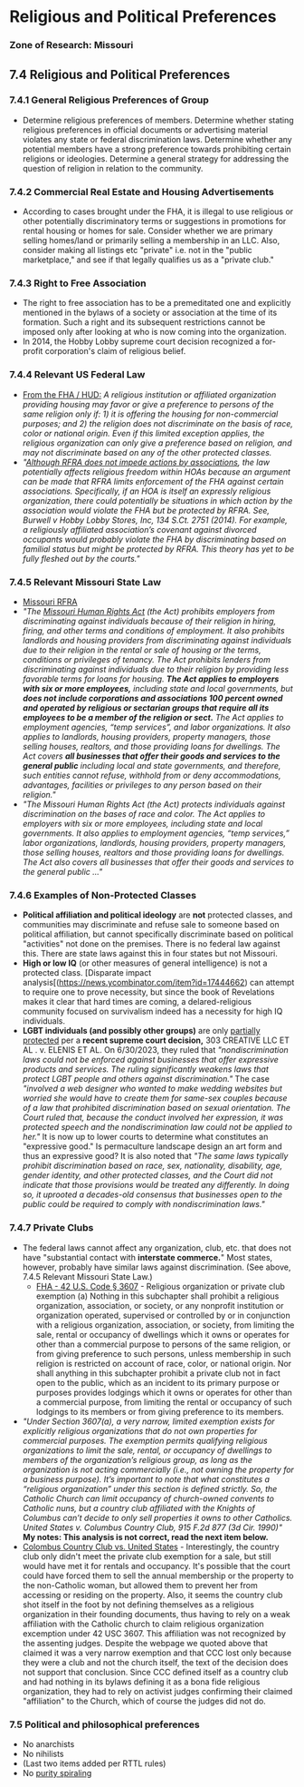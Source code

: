 # Religious and Political Preferences 
### Zone of Research: Missouri

 ## 7.4 Religious and Political Preferences 
   ### 7.4.1 General Religious Preferences of Group
   * Determine religious preferences of members. Determine whether stating religious preferences in official documents or advertising material violates any state or federal discrimination laws. Determine whether any potential members have a strong preference towards prohibiting certain religions or ideologies. Determine a general strategy for addressing the question of religion in relation to the community.  
   ### 7.4.2 Commercial Real Estate and Housing Advertisements
   * According to cases brought under the FHA, it is illegal to use religious or other potentially discriminatory terms or suggestions in promotions for rental housing or homes for sale. Consider whether we are primary selling homes/land or primarily selling a membership in an LLC. Also, consider making all listings etc "private" i.e. not in the "public marketplace," and see if that legally qualifies us as a "private club." 
   ### 7.4.3 Right to Free Association 
   * The right to free association has to be a premeditated one and explicitly mentioned in the bylaws of a society or association at the time of its formation. Such a right and its subsequent restrictions cannot be imposed only after looking at who is now coming into the organization.  
   * In 2014, the Hobby Lobby supreme court decision recognized a for-profit corporation's claim of religious belief.  
   ### 7.4.4 Relevant US Federal Law 
   * [From the FHA / HUD:](https://www.fairhousingnc.org/wp-content/uploads/2019/04/Fair-Housing-and-Religious-Discrimination.pdf) *A religious institution or affiliated organization providing housing may favor or give a preference to persons of the same religion only if: 1) it is offering the housing for non-commercial purposes; and 2) the religion does not discriminate on the basis of race, color or national origin. Even if this limited exception applies, the religious organization can only give a preference based on religion, and may not discriminate based on any of the other protected classes.* 
   * *"[Although RFRA does not impede actions by associations](https://www.hopb.co/blog/community-fellowship-or-losing-your-religion-religious-freedom-in-homeowners-associations), the law potentially affects religious freedom within HOAs because an argument can be made that RFRA limits enforcement of the FHA against certain associations.  Specifically, if an HOA is itself an expressly religious organization, there could potentially be situations in which action by the association would violate the FHA but be protected by RFRA.  See, Burwell v Hobby Lobby Stores, Inc, 134 S.Ct. 2751 (2014).  For example, a religiously affiliated association’s covenant against divorced occupants would probably violate the FHA by discriminating based on familial status but might be protected by RFRA.  This theory has yet to be fully fleshed out by the courts."*
   ### 7.4.5 Relevant Missouri State Law
   * [Missouri RFRA](https://casetext.com/statute/missouri-revised-statutes/title-i-laws-and-statutes/chapter-1-laws-in-force-and-construction-of-statutes/section-1302-religious-freedom-restoration-act)  
   * *"The [Missouri Human Rights Act](https://labor.mo.gov/mohumanrights/discrimination/religion) (the Act) prohibits employers from discriminating against individuals because of their religion in hiring, firing, and other terms and conditions of employment. It also prohibits landlords and housing providers from discriminating against individuals due to their religion in the rental or sale of housing or the terms, conditions or privileges of tenancy. The Act prohibits lenders from discriminating against individuals due to their religion by providing less favorable terms for loans for housing. **The Act applies to employers with six or more employees,** including state and local governments, but **does not include corporations and associations 100 percent owned and operated by religious or sectarian groups that require all its employees to be a member of the religion or sect.** The Act applies to employment agencies, “temp services”, and labor organizations. It also applies to landlords, housing providers, property managers, those selling houses, realtors, and those providing loans for dwellings. The Act covers **all businesses that offer their goods and services to the general public** including local and state governments, and therefore, such entities cannot refuse, withhold from or deny accommodations, advantages, facilities or privileges to any person based on their religion."*
   * *"The Missouri Human Rights Act (the Act) protects individuals against discrimination on the bases of race and color. The Act applies to employers with six or more employees, including state and local governments. It also applies to employment agencies, “temp services,” labor organizations, landlords, housing providers, property managers, those selling houses, realtors and those providing loans for dwellings. The Act also covers all businesses that offer their goods and services to the general public ..."*
   ### 7.4.6 Examples of Non-Protected Classes  
   * **Political affiliation and political ideology** are **not** protected classes, and communities may discriminate and refuse sale to someone based on political affiliation, but cannot specifically discriminate based on political "activities" not done on the premises. There is no federal law against this. There are state laws against this in four states but not Missouri.
   * **High or low IQ** (or other measures of general intelligence) is not a protected class. [Disparate impact analysis[(https://news.ycombinator.com/item?id=17444662) can attempt to require one to prove necessity, but since the book of Revelations makes it clear that hard times are coming, a delared-religious community focused on survivalism indeed has a necessity for high IQ individuals.
   * **LGBT individuals (and possibly other groups)** are only [partially protected](https://www.hrw.org/news/2023/06/30/us-supreme-court-erodes-anti-discrimination-laws) per a **recent supreme court decision,** 303 CREATIVE LLC ET AL . v. ELENIS ET AL. On 6/30/2023, they ruled that *"nondiscrimination laws could not be enforced against businesses that offer expressive products and services. The ruling significantly weakens laws that protect LGBT people and others against discrimination."* The case *"involved a web designer who wanted to make wedding websites but worried she would have to create them for same-sex couples because of a law that prohibited discrimination based on sexual orientation. The Court ruled that, because the conduct involved her expression, it was protected speech and the nondiscrimination law could not be applied to her."* It is now up to lower courts to determine what constitutes an "expressive good." Is permaculture landscape design an art form and thus an expressive good? It is also noted that *"The same laws typically prohibit discrimination based on race, sex, nationality, disability, age, gender identity, and other protected classes, and the Court did not indicate that those provisions would be treated any differently. In doing so, it uprooted a decades-old consensus that businesses open to the public could be required to comply with nondiscrimination laws."* 
   ### 7.4.7 Private Clubs
   * The federal laws cannot affect any organization, club, etc. that does not have "substantial contact with **interstate commerce.**" Most states, however, probably have similar laws against discrimination. (See above, 7.4.5 Relevant Missouri State Law.) 
     * [FHA - 42 U.S. Code § 3607](https://www.law.cornell.edu/uscode/text/42/3607) - Religious organization or private club exemption (a) Nothing in this subchapter shall prohibit a religious organization, association, or society, or any nonprofit institution or organization operated, supervised or controlled by or in conjunction with a religious organization, association, or society, from limiting the sale, rental or occupancy of dwellings which it owns or operates for other than a commercial purpose to persons of the same religion, or from giving preference to such persons, unless membership in such religion is restricted on account of race, color, or national origin. Nor shall anything in this subchapter prohibit a private club not in fact open to the public, which as an incident to its primary purpose or purposes provides lodgings which it owns or operates for other than a commercial purpose, from limiting the rental or occupancy of such lodgings to its members or from giving preference to its members. 
   * *"Under Section 3607(a), a very narrow, limited exemption exists for explicitly religious organizations that do not own properties for commercial purposes.  The exemption permits qualifying religious organizations to limit the sale, rental, or occupancy of dwellings to members of the organization’s religious group, as long as the organization is not acting commercially (i.e., not owning the property for a business purpose).  It’s important to note that what constitutes a “religious organization” under this section is defined strictly.  So, the Catholic Church can limit occupancy of church-owned convents to Catholic nuns, but a country club affiliated with the Knights of Columbus can’t decide to only sell properties it owns to other Catholics.  United States v. Columbus Country Club, 915 F.2d 877 (3d Cir. 1990)"* **My notes: This analysis is not correct, read the next item below.**  
   * [Colombus Country Club vs. United States](https://www.justice.gov/sites/default/files/osg/briefs/1990/01/01/sg900116.txt) - Interestingly, the country club only didn't meet the private club exemption for a sale, but still would have met it for rentals and occupancy. It's possible that the court could have forced them to sell the annual membership or the property to the non-Catholic woman, but allowed them to prevent her from accessing or residing on the property. Also, it seems the country club shot itself in the foot by not defining themselves as a religious organization in their founding documents, thus having to rely on a weak affiliation with the Catholic church to claim religious organization excemption under 42 USC 3607. This affiliation was not recognized by the assenting judges. Despite the webpage we quoted above that claimed it was a very narrow exemption and that CCC lost only because they were a club and not the church itself, the text of the decision does not support that conclusion. Since CCC defined itself as a country club and had nothing in its bylaws defining it as a bona fide religious organization, they had to rely on activist judges confirming their claimed "affiliation" to the Church, which of course the judges did not do. 
   ### 7.5 Political and philosophical preferences  
   * No anarchists 
   * No nihilists  
   * (Last two items added per RTTL rules)  
   * No [purity spiraling](https://en.wikipedia.org/wiki/Purity_spiral)  

